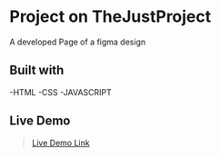 # Project on TheJustProject
A developed Page of a figma design
<br />

## Built with
-HTML
-CSS
-JAVASCRIPT
## Live Demo
>[Live Demo Link](https://kaludavid.github.io/Hamburger-Menu/)
